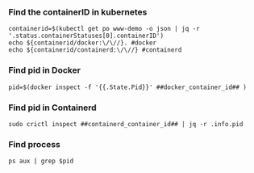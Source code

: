 ### Find the containerID in kubernetes
```
containerid=$(kubectl get po www-demo -o json | jq -r '.status.containerStatuses[0].containerID')
echo ${containerid/docker:\/\//}. #docker
echo ${containerid/containerd:\/\//} #containerd
```
### Find pid in Docker
```
pid=$(docker inspect -f '{{.State.Pid}}' ##docker_container_id## )
```
### Find pid in Containerd
```
sudo crictl inspect ##containerd_container_id## | jq -r .info.pid
```
### Find process 
```
ps aux | grep $pid
```
